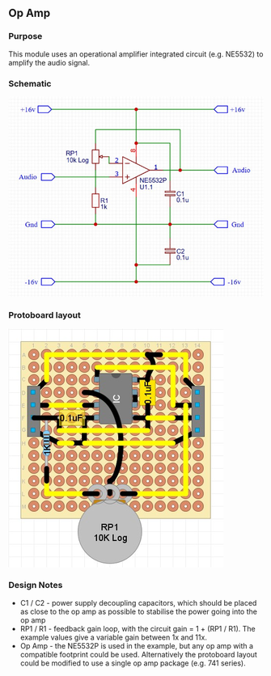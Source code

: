 ## Op Amp

### Purpose
This module uses an operational amplifier integrated circuit (e.g. NE5532) to amplify the audio signal.

### Schematic
![alt text](schematic.jpg)

### Protoboard layout
![alt text](protoboard.jpg)

### Design Notes
- C1 / C2 - power supply decoupling capacitors, which should be placed as close to the op amp as possible to stabilise the power going into the op amp
- RP1 / R1 - feedback gain loop, with the circuit gain = 1 + (RP1 / R1). The example values give a variable gain between 1x and 11x.
- Op Amp - the NE5532P is used in the example, but any op amp with a compatible footprint could be used. Alternatively the protoboard layout could be modified to use a single op amp package (e.g. 741 series).